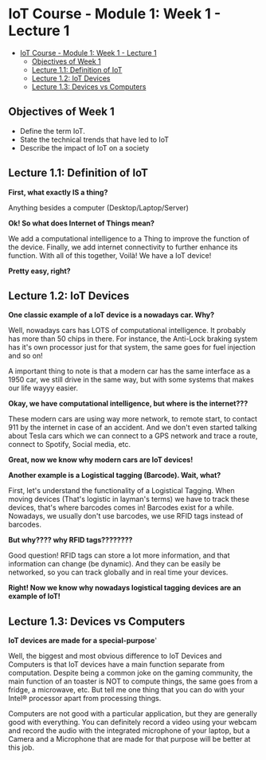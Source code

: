 # IoT Course - Module 1: Week 1 - Lecture 1

- [IoT Course - Module 1: Week 1 - Lecture 1](#iot-course---module-1-week-1---lecture-1)
  - [Objectives of Week 1](#objectives-of-week-1)
  - [Lecture 1.1: Definition of IoT](#lecture-11-definition-of-iot)
  - [Lecture 1.2: IoT Devices](#lecture-12-iot-devices)
  - [Lecture 1.3: Devices vs Computers](#lecture-13-devices-vs-computers)

## Objectives of Week 1

- Define the term IoT.
- State the technical trends that have led to IoT
- Describe the impact of IoT on a society

## Lecture 1.1: Definition of IoT

**First, what exactly IS a thing?**

Anything besides a computer (Desktop/Laptop/Server)

**Ok! So what does Internet of Things mean?**

We add a computational intelligence to a Thing to improve the function of the device. Finally, we add internet connectivity to further enhance its function. With all of this together, Voilà! We have a IoT device!

**Pretty easy, right?**

## Lecture 1.2: IoT Devices

**One classic example of a IoT device is a nowadays car. Why?**

Well, nowadays cars has LOTS of computational intelligence. It probably has more than 50 chips in there. For instance, the Anti-Lock braking system has it's own processor just for that system, the same goes for fuel injection and so on!

A important thing to note is that a modern car has the same interface as a 1950 car, we still drive in the same way, but with some systems that makes our life wayyy easier.

**Okay, we have computational intelligence, but where is the internet???**

These modern cars are using way more network, to remote start, to contact 911 by the internet in case of an accident. And we don't even started talking about Tesla cars which we can connect to a GPS network and trace a route, connect to Spotify, Social media, etc.

**Great, now we know why modern cars are IoT devices!**

**Another example is a Logistical tagging (Barcode). Wait, what?**

First, let's understand the functionality of a Logistical Tagging. When moving devices (That's logistic in layman's terms) we have to track these devices, that's where barcodes comes in! Barcodes exist for a while. Nowadays, we usually don't use barcodes, we use RFID tags instead of barcodes.

**But why???? why RFID tags????????**

Good question! RFID tags can store a lot more information, and that information can change (be dynamic). And they can be easily be networked, so you can track globally and in real time your devices.

**Right! Now we know why nowadays logistical tagging devices are an example of IoT!**

## Lecture 1.3: Devices vs Computers

**IoT devices are made for a special-purpose**'

Well, the biggest and most obvious difference to IoT Devices and Computers is that IoT devices have a main function separate from computation. Despite being a common joke on the gaming community, the main function of an toaster is NOT to compute things, the same goes from a fridge, a microwave, etc. But tell me one thing that you can do with your Intel® processor apart from processing things.

Computers are not good with a particular application, but they are generally good with everything. You can definitely record a video using your webcam and record the audio with the integrated microphone of your laptop, but a Camera and a Microphone that are made for that purpose will be better at this job.
